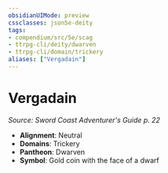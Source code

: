 ```yaml
---
obsidianUIMode: preview
cssclasses: json5e-deity
tags:
- compendium/src/5e/scag
- ttrpg-cli/deity/dwarven
- ttrpg-cli/domain/trickery
aliases: ["Vergadain"]
---
```

# Vergadain
*Source: Sword Coast Adventurer's Guide p. 22* 

- **Alignment**: Neutral
- **Domains**: Trickery
- **Pantheon**: Dwarven
- **Symbol**: Gold coin with the face of a dwarf